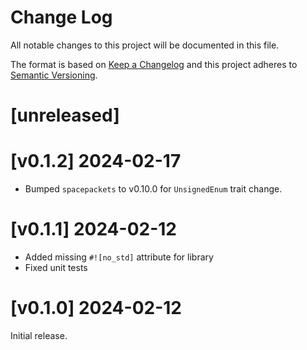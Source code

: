 Change Log
=======

All notable changes to this project will be documented in this file.

The format is based on [Keep a Changelog](http://keepachangelog.com/)
and this project adheres to [Semantic Versioning](http://semver.org/).

# [unreleased]

# [v0.1.2] 2024-02-17

- Bumped `spacepackets` to v0.10.0 for `UnsignedEnum` trait change.

# [v0.1.1] 2024-02-12

- Added missing `#![no_std]` attribute for library
- Fixed unit tests

# [v0.1.0] 2024-02-12

Initial release.
